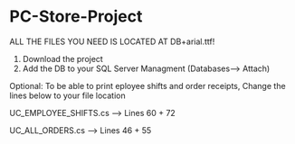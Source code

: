 # PC-Store-Project
ALL THE FILES YOU NEED IS LOCATED AT DB+arial.ttf!

1. Download the project
2. Add the DB to your SQL Server Managment (Databases--> Attach)


Optional:
To be able to print eployee shifts and order receipts, Change the lines below to your file location 

UC_EMPLOYEE_SHIFTS.cs --> Lines 60 + 72 

UC_ALL_ORDERS.cs --> Lines 46 + 55
